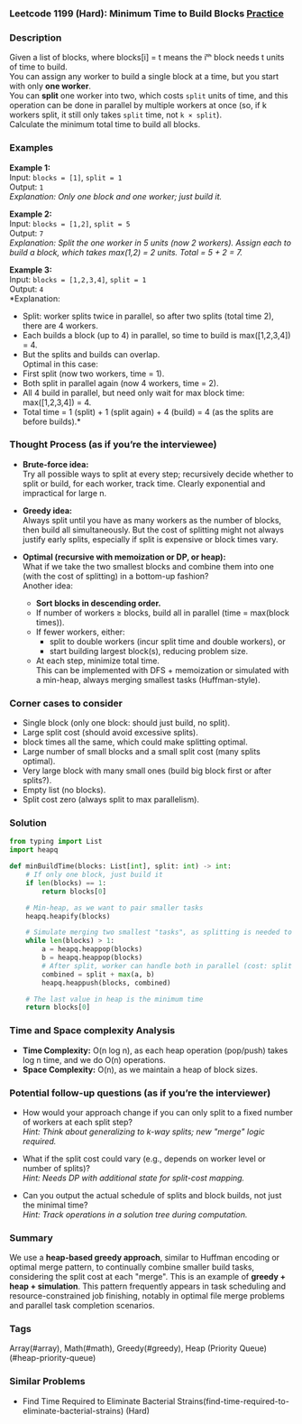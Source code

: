 ### Leetcode 1199 (Hard): Minimum Time to Build Blocks [Practice](https://leetcode.com/problems/minimum-time-to-build-blocks)

### Description  
Given a list of blocks, where blocks[i] = t means the iᵗʰ block needs t units of time to build.  
You can assign any worker to build a single block at a time, but you start with only **one worker**.  
You can **split** one worker into two, which costs `split` units of time, and this operation can be done in parallel by multiple workers at once (so, if k workers split, it still only takes `split` time, not `k × split`).  
Calculate the minimum total time to build all blocks.

### Examples  

**Example 1:**  
Input: `blocks = [1]`, `split = 1`  
Output: `1`  
*Explanation: Only one block and one worker; just build it.*

**Example 2:**  
Input: `blocks = [1,2]`, `split = 5`  
Output: `7`  
*Explanation: Split the one worker in 5 units (now 2 workers). Assign each to build a block, which takes max(1,2) = 2 units. Total = 5 + 2 = 7.*

**Example 3:**  
Input: `blocks = [1,2,3,4]`, `split = 1`  
Output: `4`  
*Explanation:  
- Split: worker splits twice in parallel, so after two splits (total time 2), there are 4 workers.  
- Each builds a block (up to 4) in parallel, so time to build is max([1,2,3,4]) = 4.  
- But the splits and builds can overlap.  
Optimal in this case:  
- First split (now two workers, time = 1).  
- Both split in parallel again (now 4 workers, time = 2).  
- All 4 build in parallel, but need only wait for max block time: max([1,2,3,4]) = 4.  
- Total time = 1 (split) + 1 (split again) + 4 (build) = 4 (as the splits are before builds).*

### Thought Process (as if you’re the interviewee)  

- **Brute-force idea:**  
  Try all possible ways to split at every step; recursively decide whether to split or build, for each worker, track time. Clearly exponential and impractical for large n.

- **Greedy idea:**  
  Always split until you have as many workers as the number of blocks, then build all simultaneously. But the cost of splitting might not always justify early splits, especially if split is expensive or block times vary.

- **Optimal (recursive with memoization or DP, or heap):**  
  What if we take the two smallest blocks and combine them into one (with the cost of splitting) in a bottom-up fashion?  
  Another idea:  
  - **Sort blocks in descending order.**  
  - If number of workers ≥ blocks, build all in parallel (time = max(block times)).  
  - If fewer workers, either:  
    - split to double workers (incur split time and double workers), or  
    - start building largest block(s), reducing problem size.  
  - At each step, minimize total time.  
  This can be implemented with DFS + memoization or simulated with a min-heap, always merging smallest tasks (Huffman-style).

### Corner cases to consider  
- Single block (only one block: should just build, no split).
- Large split cost (should avoid excessive splits).
- block times all the same, which could make splitting optimal.
- Large number of small blocks and a small split cost (many splits optimal).
- Very large block with many small ones (build big block first or after splits?).
- Empty list (no blocks).
- Split cost zero (always split to max parallelism).

### Solution

```python
from typing import List
import heapq

def minBuildTime(blocks: List[int], split: int) -> int:
    # If only one block, just build it
    if len(blocks) == 1:
        return blocks[0]

    # Min-heap, as we want to pair smaller tasks
    heapq.heapify(blocks)

    # Simulate merging two smallest "tasks", as splitting is needed to process more workers
    while len(blocks) > 1:
        a = heapq.heappop(blocks)
        b = heapq.heappop(blocks)
        # After split, worker can handle both in parallel (cost: split + max(a, b))
        combined = split + max(a, b)
        heapq.heappush(blocks, combined)

    # The last value in heap is the minimum time
    return blocks[0]
```

### Time and Space complexity Analysis  

- **Time Complexity:** O(n log n), as each heap operation (pop/push) takes log n time, and we do O(n) operations.
- **Space Complexity:** O(n), as we maintain a heap of block sizes.

### Potential follow-up questions (as if you’re the interviewer)  

- How would your approach change if you can only split to a fixed number of workers at each split step?  
  *Hint: Think about generalizing to k-way splits; new "merge" logic required.*

- What if the split cost could vary (e.g., depends on worker level or number of splits)?  
  *Hint: Needs DP with additional state for split-cost mapping.*

- Can you output the actual schedule of splits and block builds, not just the minimal time?  
  *Hint: Track operations in a solution tree during computation.*

### Summary
We use a **heap-based greedy approach**, similar to Huffman encoding or optimal merge pattern, to continually combine smaller build tasks, considering the split cost at each "merge". This is an example of **greedy + heap + simulation**. This pattern frequently appears in task scheduling and resource-constrained job finishing, notably in optimal file merge problems and parallel task completion scenarios.

### Tags
Array(#array), Math(#math), Greedy(#greedy), Heap (Priority Queue)(#heap-priority-queue)

### Similar Problems
- Find Time Required to Eliminate Bacterial Strains(find-time-required-to-eliminate-bacterial-strains) (Hard)